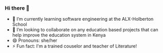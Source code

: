 ### Hi there 👋

- 🔭 I’m currently learning software engineering at the ALX-Holberton School
- 👯 I’m looking to collaborate on any education based projects that can help improve the education system in Kenya
- 😄 Pronouns: she/her
- ⚡ Fun fact: I'm a trained couselor and teacher of Literature!
